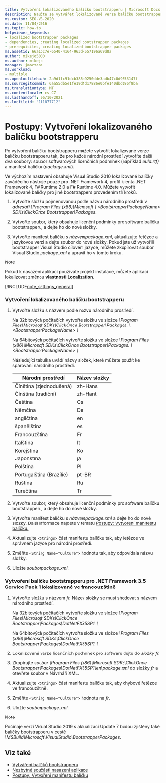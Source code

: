```yaml
---
title: Vytvoření lokalizovaného balíčku bootstrapperu | Microsoft Docs
description: Naučte se vytvářet lokalizované verze balíčku bootstrapperu v ClickOnce vytvořením dalších dvou souborů pro každé národní prostředí.
ms.custom: SEO-VS-2020
ms.date: 11/04/2016
ms.topic: how-to
helpviewer_keywords:
- localized bootstrapper packages
- dependencies, creating localized bootstrapper packages
- prerequisites, creating localized bootstrapper packages
ms.assetid: 66a1bc7e-6540-4164-963d-557196a69d8a
author: mikejo5000
ms.author: mikejo
manager: jmartens
ms.workload:
- multiple
ms.openlocfilehash: 2a9d1fc91dcb385a9250dde3adb47c0d9553147f
ms.sourcegitcommit: 6aa55db5e1fe19d4d17886e0bfe140dbd186f8ba
ms.translationtype: MT
ms.contentlocale: cs-CZ
ms.lasthandoff: 06/10/2021
ms.locfileid: "111877712"
---
```

# <a name="how-to-create-a-localized-bootstrapper-package"></a>Postupy: Vytvoření lokalizovaného balíčku bootstrapperu
Po vytvoření balíčku bootstrapperu můžete vytvořit lokalizované verze balíčku bootstrapperu tak, že pro každé národní prostředí vytvoříte další dva soubory: soubor softwarových licenčních podmínek (například *eula.rtf)* a manifest balíčku (*package.xml*).

 Ve výchozím nastavení obsahuje Visual Studio 2010 lokalizované balíčky zaváděcího nástroje pouze pro .NET Framework 4, profil klienta .NET Framework 4, F# Runtime 2.0 a F# Runtime 4.0. Můžete vytvořit lokalizované balíčky pro jiné bootstrappers provedením tří kroků.

1. Vytvořte složku pojmenovanou podle názvu národního prostředí v *adresáři \Program Files (x86)\Microsoft \\ \<BootstrapperPackageName> SDKs\ClickOnce Bootstrapper\Packages*.

2. Vytvořte soubor, který obsahuje licenční podmínky pro software balíčku bootstrapperu, a dejte ho do nové složky.

3. Vytvořte manifest balíčku *s názvempackage.xml*, aktualizujte řetězce a jazykovou verzi a dejte soubor do nové složky. Pokud jste už vytvořili bootstrapper Visual Studio cílovém jazyce, můžete zkopírovat soubor Visual Studio *package.xml* a upravit ho v tomto kroku.

> [!NOTE]
> Pokud k nasazení aplikací používáte projekt instalace, můžete aplikaci lokalizovat změnou **vlastnosti Localization.**

 [!INCLUDE[note_settings_general](../data-tools/includes/note_settings_general_md.md)]

### <a name="to-create-a-localized-bootstrapper-package"></a>Vytvoření lokalizovaného balíčku bootstrapperu

1. Vytvořte složku s názvem podle názvu národního prostředí.

     Na 32bitových počítačích vytvořte složku ve složce *\Program Files\Microsoft SDKs\ClickOnce Bootstrapper\Packages. \\ \<BootstrapperPackageName> \\*

     Na 64bitových počítačích vytvořte složku ve složce *\Program Files (x86)\Microsoft SDKs\ClickOnce Bootstrapper\Packages. \\ \<BootstrapperPackageName> \\*

     Následující tabulka uvádí názvy složek, které můžete použít ke spárování národního prostředí.

    |Národní prostředí|Název složky|
    |------------|-----------------|
    |Čínština (zjednodušená)|zh-Hans|
    |Čínština (tradiční)|zh-Hant|
    |Čeština|Cs|
    |Němčina|De|
    |angličtina|en|
    |španělština|es|
    |Francouzština|Fr|
    |Italština|It|
    |Korejština|Ko|
    |Japonština|ja|
    |Polština|Pl|
    |Portugalština (Brazílie)|pt-BR|
    |Ruština|Ru|
    |Turečtina|Tr|

2. Vytvořte soubor, který obsahuje licenční podmínky pro software balíčku bootstrapperu, a dejte ho do nové složky.

3. Vytvořte manifest balíčku s *názvempackage.xml* a dejte ho do nové složky. Další informace najdete v tématu [Postupy: Vytvoření manifestu balíčku.](../deployment/how-to-create-a-package-manifest.md)

4. Aktualizujte `<Strings>` část manifestu balíčku tak, aby řetězce ve správném jazyce pro národní prostředí.

5. Změňte `<String Name="Culture">` hodnotu tak, aby odpovídala názvu složky.

6. Uložte *souborpackage.xml.*

### <a name="to-create-a-bootstrapper-package-for-net-framework-35-service-pack-1-localized-in-french"></a>Vytvoření balíčku bootstrapperu pro .NET Framework 3.5 Service Pack 1 lokalizované ve francouzštině

1. Vytvořte složku s názvem *fr.* Název složky se musí shodovat s názvem národního prostředí.

     Na 32bitových počítačích vytvořte složku ve složce *\Program Files\Microsoft SDKs\ClickOnce Bootstrapper\Packages\DotNetFX35SP1. \\*

     Na 64bitových počítačích vytvořte složku ve složce *\Program Files (x86)\Microsoft SDKs\ClickOnce Bootstrapper\Packages\DotNetFX35SP1. \\*

2. Lokalizovaná verze licenčních podmínek pro software dejte do *složky fr.*

3. Zkopírujte *soubor \Program Files (x86)\Microsoft SDKs\ClickOnce Bootstrapper\Packages\DotNetFX35SP1\en\package.xml* do složky *fr* a otevřete soubor v Návrháři XML.

4. Aktualizujte `<Strings>` část manifestu balíčku tak, aby chybové řetězce ve francouzštině.

5. Změňte `<String Name="Culture">` hodnotu na *fr*.

6. Uložte *souborpackage.xml.*

>[!NOTE]
> Počínaje verzí Visual Studio 2019 s aktualizací Update 7 budou zjištěny také balíčky bootstrapperu v cestě *<VS Install Path> \MSBuild\Microsoft\VisualStudio\BootstrapperPackages*.

## <a name="see-also"></a>Viz také
- [Vytváření balíčků bootstrapperu](../deployment/creating-bootstrapper-packages.md)
- [Nezbytné součásti nasazení aplikace](../deployment/application-deployment-prerequisites.md)
- [Postupy: Vytvoření manifestu balíčku](../deployment/how-to-create-a-package-manifest.md)